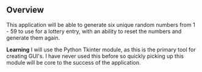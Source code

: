 ## Overview
This application will be able to generate six unique random numbers from 1 - 59 to use for a lottery entry, with an ability to reset the numbers and generate them again.

**Learning** 
I will use the Python Tkinter module, as this is the primary tool for creating GUI's. I have never used this before so quickly picking up this module will be core to the success of the application.
